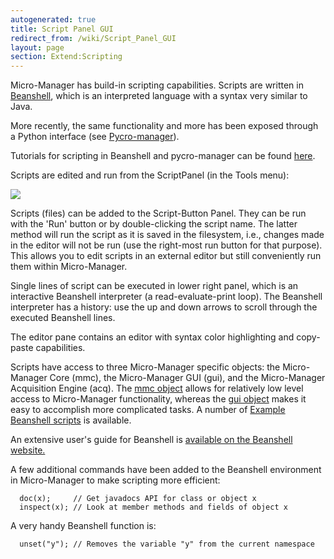 ```yaml
---
autogenerated: true
title: Script Panel GUI
redirect_from: /wiki/Script_Panel_GUI
layout: page
section: Extend:Scripting
---
```


Micro-Manager has build-in scripting capabilities. Scripts are written
in [Beanshell](http://www.beanshell.org/), which is an interpreted
language with a syntax very similar to Java.

More recently, the same functionality and more has been exposed through
a Python interface (see
[Pycro-manager](https://github.com/micro-manager/pycro-manager)).

Tutorials for scripting in Beanshell and pycro-manager can be found
[here](https://nicost.github.io/I2K-MM/).

Scripts are edited and run from the ScriptPanel (in the Tools menu):

![](/media/ScriptPanel.png)

Scripts (files) can be added to the Script-Button Panel. They can be run
with the 'Run' button or by double-clicking the script name. The latter
method will run the script as it is saved in the filesystem, i.e.,
changes made in the editor will not be run (use the right-most run
button for that purpose). This allows you to edit scripts in an external
editor but still conveniently run them within Micro-Manager.

Single lines of script can be executed in lower right panel, which is an
interactive Beanshell interpreter (a read-evaluate-print loop). The
Beanshell interpreter has a history: use the up and down arrows to
scroll through the executed Beanshell lines.

The editor pane contains an editor with syntax color highlighting and
copy-paste capabilities.

Scripts have access to three Micro-Manager specific objects: the
Micro-Manager Core (mmc), the Micro-Manager GUI (gui), and the
Micro-Manager Acquisition Engine (acq). The [mmc
object](/apidoc/mmcorej/latest/mmcorej/CMMCore.html)
allows for relatively low level access to Micro-Manager functionality,
whereas the [gui
object](/apidoc/mmstudio/1.4/org/micromanager/api/ScriptInterface.html)
makes it easy to accomplish more complicated tasks. A number of [Example
Beanshell scripts](Example_Beanshell_scripts) is available.

An extensive user's guide for Beanshell is [available on the Beanshell
website.](http://beanshell.org/manual/bshmanual.html#Table_of_Contents)

A few additional commands have been added to the Beanshell environment
in Micro-Manager to make scripting more efficient:

      doc(x);     // Get javadocs API for class or object x
      inspect(x); // Look at member methods and fields of object x

A very handy Beanshell function is:

      unset("y"); // Removes the variable "y" from the current namespace

